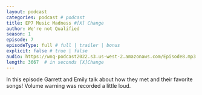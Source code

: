 ```yaml
---
layout: podcast
categories: podcast # podcast
title: EP7 Music Madness #[X] Change
author: We're not Qualified 
season: 1
episode: 7
episodeType: full # full | trailer | bonus
explicit: false # true | false
audio: https://wnq-podcast2022.s3.us-west-2.amazonaws.com/Episode8.mp3
length: 3667  # in seconds [X]Change
---
```

In this episode Garrett and Emily talk about how they met and their favorite songs! 
Volume warning was recorded a little loud. 